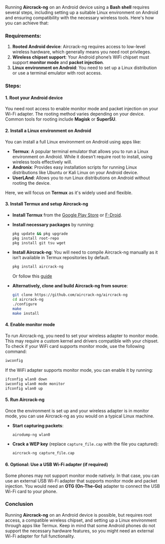Running **Aircrack-ng** on an Android device using a **Bash shell** requires several steps, including setting up a suitable Linux environment on Android and ensuring compatibility with the necessary wireless tools. Here's how you can achieve that:

### Requirements:
1. **Rooted Android device**: Aircrack-ng requires access to low-level wireless hardware, which generally means you need root privileges.
2. **Wireless chipset support**: Your Android phone’s WiFi chipset must support **monitor mode** and **packet injection**.
3. **Linux environment on Android**: You need to set up a Linux distribution or use a terminal emulator with root access.

### Steps:

#### 1. Root your Android device
You need root access to enable monitor mode and packet injection on your Wi-Fi adapter. The rooting method varies depending on your device. Common tools for rooting include **Magisk** or **SuperSU**.

#### 2. Install a Linux environment on Android
You can install a full Linux environment on Android using apps like:

- **Termux**: A popular terminal emulator that allows you to run a Linux environment on Android. While it doesn’t require root to install, using wireless tools effectively will.
- **Andronix**: Provides easy installation scripts for running Linux distributions like Ubuntu or Kali Linux on your Android device.
- **UserLAnd**: Allows you to run Linux distributions on Android without rooting the device.

Here, we will focus on **Termux** as it's widely used and flexible.

#### 3. Install Termux and setup Aircrack-ng
- **Install Termux** from the [Google Play Store](https://play.google.com/store/apps/details?id=com.termux) or [F-Droid](https://f-droid.org/en/packages/com.termux/).
  
- **Install necessary packages** by running:
  
  ```bash
  pkg update && pkg upgrade
  pkg install root-repo
  pkg install git tsu wget
  ```

- **Install Aircrack-ng**:
  You will need to compile Aircrack-ng manually as it isn’t available in Termux repositories by default.
  
  ```bash
  pkg install aircrack-ng
  ```
  Or follow this [guide](https://github.com/pitube08642/aircrack-ng-for-termux)

- **Alternatively, clone and build Aircrack-ng from source**:
  
  ```bash
  git clone https://github.com/aircrack-ng/aircrack-ng
  cd aircrack-ng
  ./configure
  make
  make install
  ```

#### 4. Enable monitor mode
To run Aircrack-ng, you need to set your wireless adapter to monitor mode. This may require a custom kernel and drivers compatible with your chipset. To check if your WiFi card supports monitor mode, use the following command:

```bash
iwconfig
```

If the WiFi adapter supports monitor mode, you can enable it by running:

```bash
ifconfig wlan0 down
iwconfig wlan0 mode monitor
ifconfig wlan0 up
```

#### 5. Run Aircrack-ng
Once the environment is set up and your wireless adapter is in monitor mode, you can use Aircrack-ng as you would on a typical Linux machine.

- **Start capturing packets**:

  ```bash
  airodump-ng wlan0
  ```

- **Crack a WEP key** (replace `capture_file.cap` with the file you captured):

  ```bash
  aircrack-ng capture_file.cap
  ```

#### 6. Optional: Use a USB Wi-Fi adapter (if required)
Some phones may not support monitor mode natively. In that case, you can use an external USB Wi-Fi adapter that supports monitor mode and packet injection. You would need an **OTG (On-The-Go)** adapter to connect the USB Wi-Fi card to your phone.

### Conclusion
Running **Aircrack-ng** on an Android device is possible, but requires root access, a compatible wireless chipset, and setting up a Linux environment through apps like Termux. Keep in mind that some Android phones do not support the necessary hardware features, so you might need an external Wi-Fi adapter for full functionality.
